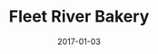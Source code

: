 ---
title:  "Fleet River Bakery" # Title goes here
date:   2017-01-03 # Date of post in format YYYY-MM-DD 
categories: shops # Either 'beans' or 'shops'
layout: post #always post

image: /fleet-river-bakery/latte.jpg # /coffee.jpg is default

purchase-location: "Fleet River Bakery" # Shop name
purchase-address: "71 Lincoln’s Inn Fields,<br>London, WC2A 3JH" # Shop address

purchases:
- item: "Latte" # What was purchase (i.e. a latte)  
  volume: "1" # How many (i.e. 1)
  price: "2.90" # How much 1 of the item costs without the £ sign (i.e. 3.50)
- item: "Flat white" # What was purchase (i.e. a latte)  
  volume: "1" # How many (i.e. 1)
  price: "2.90" # How much 1 of the item costs without the £ sign (i.e. 3.50)
- item: "Carrot cake" # What was purchase (i.e. a latte)  
  volume: "1" # How many (i.e. 1)
  price: "3.60" # How much 1 of the item costs without the £ sign (i.e. 3.50)
---